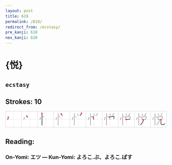 ```yaml
---
layout: post
title: 619
permalink: /619/
redirect_from: /ecstasy/
pre_kanji: 618
nex_kanji: 620
---
```


# {悦}

## `ecstasy`

## Strokes: 10

<div class="stroke"><img src="../images/E682A6.png" /></div>

## Reading:

### On-Yomi: エツ &mdash; Kun-Yomi: よろこ.ぶ、よろこ.ばす
